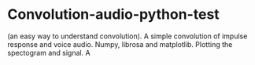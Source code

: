 # Convolution-audio-python-test
(an easy way to understand convolution). A simple convolution of impulse response and voice audio. Numpy, librosa and matplotlib. Plotting the spectogram and signal. A 
